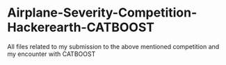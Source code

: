 # Airplane-Severity-Competition-Hackerearth-CATBOOST
All files related to my submission to the above mentioned competition and my encounter with CATBOOST
